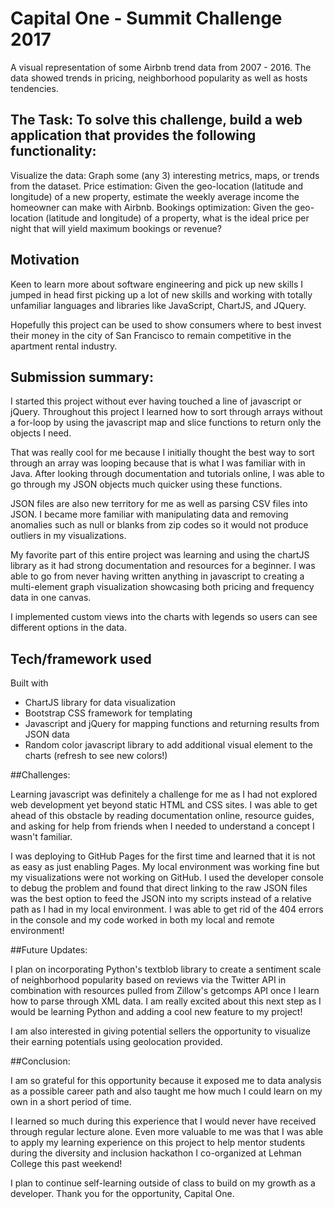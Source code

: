 # Capital One - Summit Challenge 2017

A visual representation of some Airbnb trend data from 2007 - 2016. The data showed trends in pricing, neighborhood popularity as well as hosts tendencies.

## The Task: To solve this challenge, build a web application that provides the following functionality:

Visualize the data: Graph some (any 3) interesting metrics, maps, or trends from the dataset.
Price estimation: Given the geo-location (latitude and longitude) of a new property, estimate the weekly average income the homeowner can make with Airbnb.
Bookings optimization: Given the geo-location (latitude and longitude) of a property, what is the ideal price per night that will yield maximum bookings or revenue?

## Motivation
Keen to learn more about software engineering and pick up new skills I jumped in head first picking up a lot of new skills and working with totally unfamiliar languages and libraries like JavaScript, ChartJS, and JQuery.

Hopefully this project can be used to show consumers where to best invest their money in the city of San Francisco to remain competitive in the apartment rental industry.

## Submission summary:

I started this project without ever having touched a line of javascript or jQuery. Throughout this project I learned how to sort through arrays without a for-loop by using the javascript map and slice functions to return only the objects I need.

That was really cool for me because I initially thought the best way to sort through an array was looping because that is what I was familiar with in Java. After looking through documentation and tutorials online, I was able to go through my JSON objects much quicker using these functions.

JSON files are also new territory for me as well as parsing CSV files into JSON. I became more familiar with manipulating data and removing anomalies such as null or blanks from zip codes so it would not produce outliers in my visualizations.

My favorite part of this entire project was learning and using the chartJS library as it had strong documentation and resources for a beginner. I was able to go from never having written anything in javascript to creating a multi-element graph visualization showcasing both pricing and frequency data in one canvas.

​I implemented custom views into the charts with legends so users can see different options in the data.


## Tech/framework used

Built with
- ChartJS library for data visualization
- Bootstrap CSS framework for templating
- Javascript and jQuery for mapping functions and returning results from JSON data​​
- Random color javascript library to add additional visual element to the charts (refresh to see new colors!)



​##Challenges​:

Learning javascript was definitely a challenge for me as I had not explored web development yet beyond static HTML and CSS sites. I was able to get ahead of this obstacle by reading documentation online, resource guides, and asking for help from friends when I needed to understand a concept I wasn't familiar.

I was deploying to GitHub Pages for the first time and learned that it is not as easy as just enabling Pages. My local environment was working fine but my visualizations were not working on GitHub. I used the developer console to debug the problem and found that direct linking to the raw JSON files was the best option to feed the JSON into my scripts instead of a relative path as I had in my local environment. I was able to get rid of the 404 errors in the console and my code worked in both my local and remote environment!


##Future Updates:

I plan on incorporating Python's textblob library to create a sentiment scale of neighborhood popularity based on reviews via the Twitter API in combination with resources pulled from Zillow's getcomps API once I learn how to parse through XML data. I am really excited about this next step as I would be learning Python and adding a cool new feature to my project!

I am also interested in giving potential sellers the opportunity to visualize their earning potentials using geolocation provided.


​##Conclusion​:

I am so grateful for this opportunity because it exposed me to data analysis as a possible career path and also taught me how much I could learn on my own in a short period of time.

I learned so much during this experience that I would never have received through regular lecture alone. Even more valuable to me was that I was able to apply my learning experience on this project to help mentor students during the diversity and inclusion hackathon I co-organized at Lehman College this past weekend!

I plan to continue self-learning outside of class to build on my growth as a developer. Thank you for the opportunity, Capital One.

